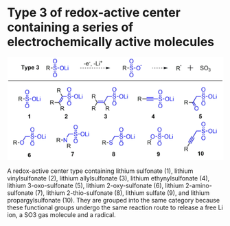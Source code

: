 # Type 3 of redox-active center containing a series of electrochemically active molecules
![My Local Image](../Images/Type03.png 'Type 3 of redox-active center containing a series of electrochemically active')

A redox-active center type containing lithium sulfonate (1), lithium vinylsulfonate (2), lithium  allylsulfonate (3), lithium ethynylsulfonate (4), lithium 3-oxo-sulfonate (5), lithium 2-oxy-sulfonate (6), lithium 2-amino-sulfonate (7), lithium 2-thio-sulfonate (8), lithium sulfate (9), and lithium propargylsulfonate (10). They are grouped into the same category because these functional groups undergo the same reaction route to release a free Li ion, a SO3 gas molecule and a radical.